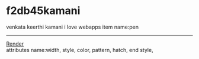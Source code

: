 # f2db45kamani
venkata keerthi kamani
i love webapps
item name:pen
___
[Render](https://f2db45kamani.onrender.com) <br>
attributes name:width, style, color, pattern, hatch, end style, 
